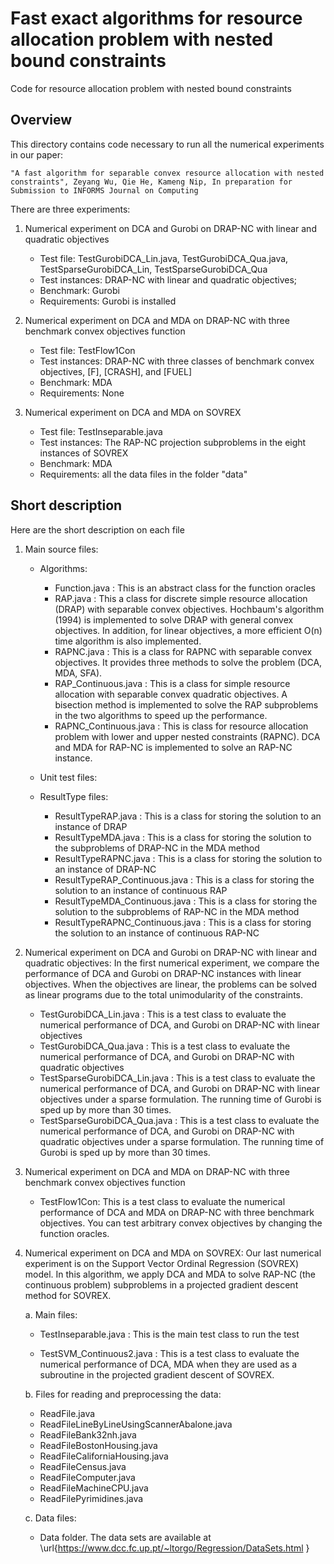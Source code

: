 # Fast exact algorithms for resource allocation problem with nested bound constraints
Code for resource allocation problem with nested bound constraints

## Overview

This directory contains code necessary to run all the numerical experiments in our paper:

	"A fast algorithm for separable convex resource allocation with nested constraints", Zeyang Wu, Qie He, Kameng Nip, In preparation for Submission to INFORMS Journal on Computing



There are three experiments:

1. Numerical experiment on DCA and Gurobi on DRAP-NC with linear and quadratic objectives
	- Test file: TestGurobiDCA_Lin.java, TestGurobiDCA_Qua.java, TestSparseGurobiDCA_Lin, TestSparseGurobiDCA_Qua
	- Test instances: DRAP-NC with linear and quadratic objectives;
	- Benchmark: Gurobi
	- Requirements: Gurobi is installed 

2. Numerical experiment on DCA and MDA on DRAP-NC with three benchmark convex objectives function
	- Test file: TestFlow1Con
	- Test instances: DRAP-NC with three classes of benchmark convex objectives, [F], [CRASH], and [FUEL]
	- Benchmark: MDA
	- Requirements: None

3. Numerical experiment on DCA and MDA on SOVREX 
	- Test file: TestInseparable.java
	- Test instances: The RAP-NC projection subproblems in the eight instances of SOVREX
	- Benchmark: MDA
	- Requirements: all the data files in the folder "data" 


## Short description 

Here are the short description on each file

1. Main source files:
	* Algorithms: 
		- Function.java : This is an abstract class for the function oracles	
		- RAP.java : This a class for discrete simple resource allocation (DRAP) with separable convex objectives. Hochbaum's algorithm (1994) is implemented to solve DRAP with general convex objectives. In addition, for linear objectives, a more efficient O(n) time algorithm is also implemented.	
		- RAPNC.java : This is a class for RAPNC with separable convex objectives. It provides three methods to solve the problem (DCA, MDA, SFA).	
		- RAP_Continuous.java : This is a class for simple resource allocation with separable convex quadratic objectives. A bisection method is implemented to solve the RAP subproblems in the two algorithms to speed up the performance.	
		- RAPNC_Continuous.java : This is class for resource allocation problem with lower and upper nested constraints (RAPNC). DCA and MDA for RAP-NC is implemented to solve an RAP-NC instance.

	* Unit test files: 

 	* ResultType files:
	  	- ResultTypeRAP.java : This is a class for storing the solution to an instance of DRAP
		- ResultTypeMDA.java : This is a class for storing the solution to the subproblems of DRAP-NC in the MDA method
		- ResultTypeRAPNC.java : This is a class for storing the solution to an instance of DRAP-NC
		- ResultTypeRAP_Continuous.java : This is a class for storing the solution to an instance of continuous RAP 
		- ResultTypeMDA_Continuous.java : This is a class for storing the solution to the subproblems of RAP-NC in the MDA method
		- ResultTypeRAPNC_Continuous.java : This is a class for storing the solution to an instance of continuous RAP-NC


2. Numerical experiment on DCA and Gurobi on DRAP-NC with linear and quadratic objectives:	In the first numerical experiment, we compare the performance of DCA and Gurobi on DRAP-NC instances with linear objectives. When the objectives are linear, the problems can be solved as linear programs due to the total unimodularity of the constraints.

	- TestGurobiDCA_Lin.java : This is a test class to evaluate the numerical performance of DCA, and Gurobi on DRAP-NC with linear objectives
	- TestGurobiDCA_Qua.java : This is a test class to evaluate the numerical performance of DCA, and Gurobi on DRAP-NC with quadratic objectives
	- TestSparseGurobiDCA_Lin.java : This is a test class to evaluate the numerical performance of DCA, and Gurobi on DRAP-NC with linear objectives under a sparse formulation. The running time of Gurobi is sped up by more than 30 times.
	- TestSparseGurobiDCA_Qua.java : This is a test class to evaluate the numerical performance of DCA, and Gurobi on DRAP-NC with quadratic objectives under a sparse formulation. The running time of Gurobi is sped up by more than 30 times.


3. Numerical experiment on DCA and MDA on DRAP-NC with three benchmark convex objectives function 

	- TestFlow1Con: This is a test class to evaluate the numerical performance of DCA and MDA on DRAP-NC with three benchmark objectives. You can test arbitrary convex objectives by changing the function oracles. 

4. Numerical experiment on DCA and MDA on SOVREX: Our last numerical experiment is on the Support Vector Ordinal Regression (SOVREX) model. In this algorithm, we apply DCA and MDA to solve RAP-NC (the continuous problem) subproblems in a projected gradient descent method for SOVREX. 

	a. Main files:

	- TestInseparable.java :  This is the main test class to run the test

	- TestSVM_Continuous2.java :  This is a test class to evaluate the numerical performance of DCA, MDA when they are used as a subroutine in the projected gradient descent of SOVREX.

	b. Files for reading and preprocessing the data:
	- ReadFile.java
	- ReadFileLineByLineUsingScannerAbalone.java
	- ReadFileBank32nh.java
	- ReadFileBostonHousing.java
	- ReadFileCaliforniaHousing.java 
	- ReadFileCensus.java 
	- ReadFileComputer.java 
	- ReadFileMachineCPU.java
	- ReadFilePyrimidines.java			

	c. Data files:
	- Data folder. The data sets are available at \url{https://www.dcc.fc.up.pt/~ltorgo/Regression/DataSets.html }






